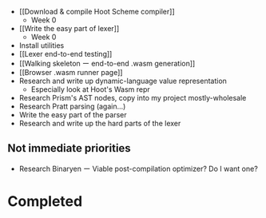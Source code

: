 - [[Download & compile Hoot Scheme compiler]]
	- Week 0
- [[Write the easy part of lexer]]
	- Week 0
- Install utilities
- [[Lexer end-to-end testing]]
- [[Walking skeleton ー end-to-end .wasm generation]]
- [[Browser .wasm runner page]]
- Research and write up dynamic-language value representation
	- Especially look at Hoot's Wasm repr
- Research Prism's AST nodes, copy into my project mostly-wholesale
- Research Pratt parsing (again...)
- Write the easy part of the parser
- Research and write up the hard parts of the lexer

## Not immediate priorities
- Research Binaryen ー Viable post-compilation optimizer? Do I want one?
# Completed
